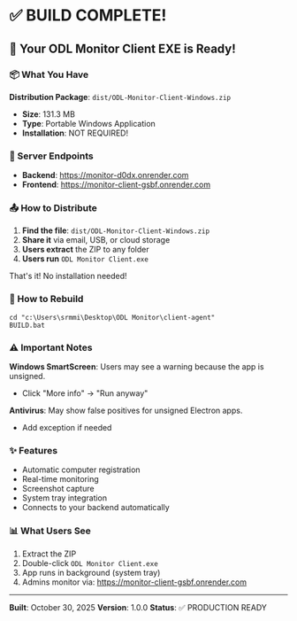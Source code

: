 # ✅ BUILD COMPLETE!

## 🎉 Your ODL Monitor Client EXE is Ready!

### 📦 What You Have

**Distribution Package**: `dist/ODL-Monitor-Client-Windows.zip`
- **Size**: 131.3 MB
- **Type**: Portable Windows Application
- **Installation**: NOT REQUIRED!

### 🔗 Server Endpoints

- **Backend**: https://monitor-d0dx.onrender.com
- **Frontend**: https://monitor-client-gsbf.onrender.com

### 📤 How to Distribute

1. **Find the file**: `dist/ODL-Monitor-Client-Windows.zip`
2. **Share it** via email, USB, or cloud storage
3. **Users extract** the ZIP to any folder
4. **Users run** `ODL Monitor Client.exe`

That's it! No installation needed!

### 🔄 How to Rebuild

```batch
cd "c:\Users\srmmi\Desktop\ODL Monitor\client-agent"
BUILD.bat
```

### ⚠️ Important Notes

**Windows SmartScreen**: Users may see a warning because the app is unsigned.
- Click "More info" → "Run anyway"

**Antivirus**: May show false positives for unsigned Electron apps.
- Add exception if needed

### ✨ Features

- Automatic computer registration
- Real-time monitoring
- Screenshot capture
- System tray integration
- Connects to your backend automatically

### 📊 What Users See

1. Extract the ZIP
2. Double-click `ODL Monitor Client.exe`
3. App runs in background (system tray)
4. Admins monitor via: https://monitor-client-gsbf.onrender.com

---

**Built**: October 30, 2025
**Version**: 1.0.0
**Status**: ✅ PRODUCTION READY
